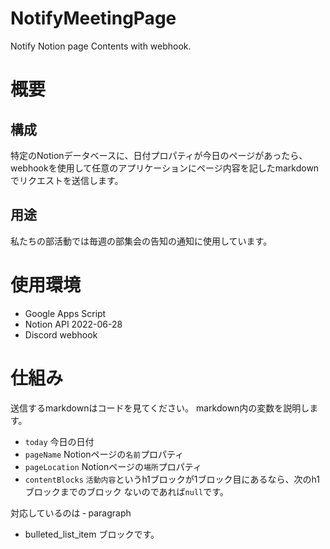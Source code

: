 # NotifyMeetingPage
Notify Notion page Contents with webhook.
  
# 概要
## 構成
特定のNotionデータベースに、日付プロパティが今日のページがあったら、webhookを使用して任意のアプリケーションにページ内容を記したmarkdownでリクエストを送信します。
## 用途
私たちの部活動では毎週の部集会の告知の通知に使用しています。

# 使用環境
- Google Apps Script
- Notion API 2022-06-28
- Discord webhook

# 仕組み
送信するmarkdownはコードを見てください。
markdown内の変数を説明します。
- `today`
今日の日付
- `pageName`
Notionページの`名前`プロパティ
- `pageLocation`
Notionページの`場所`プロパティ
- `contentBlocks`
`活動内容`というh1ブロックが1ブロック目にあるなら、次のh1ブロックまでのブロック
ないのであれば`null`です。
  
対応しているのは
‐ paragraph
- bulleted_list_item
ブロックです。
